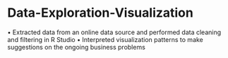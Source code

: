 # Data-Exploration-Visualization

• Extracted data from an online data source and performed data cleaning and filtering in R Studio
• Interpreted visualization patterns to make suggestions on the ongoing business problems
